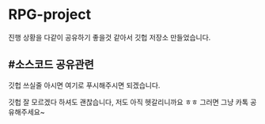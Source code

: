 # RPG-project
진행 상황을 다같이 공유하기 좋을것 같아서 깃헙 저장소 만들었습니다.

#소스코드 공유관련
-------------------------------------------------------------------------
깃헙 쓰실줄 아시면 여기로 푸시해주시면 되겠습니다.

깃헙 잘 모르겠다 하셔도 괜찮습니다, 저도 아직 헷갈리니까요 ㅎㅎ 그러면 그냥 카톡 공유해주세요~

